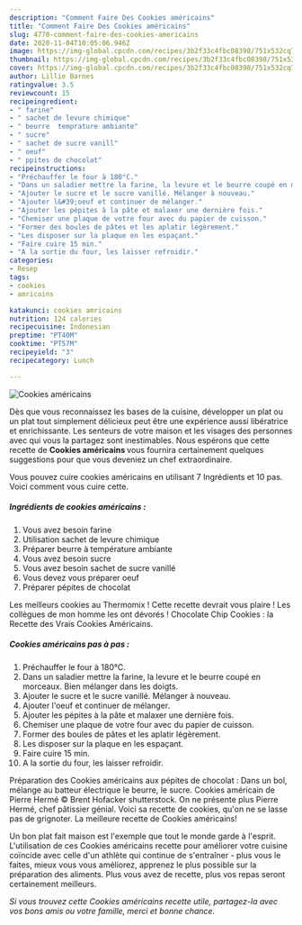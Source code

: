 ```yaml
---
description: "Comment Faire Des Cookies américains"
title: "Comment Faire Des Cookies américains"
slug: 4770-comment-faire-des-cookies-americains
date: 2020-11-04T10:05:06.946Z
image: https://img-global.cpcdn.com/recipes/3b2f33c4fbc08398/751x532cq70/cookies-americains-photo-principale-de-la-recette.jpg
thumbnail: https://img-global.cpcdn.com/recipes/3b2f33c4fbc08398/751x532cq70/cookies-americains-photo-principale-de-la-recette.jpg
cover: https://img-global.cpcdn.com/recipes/3b2f33c4fbc08398/751x532cq70/cookies-americains-photo-principale-de-la-recette.jpg
author: Lillie Barnes
ratingvalue: 3.5
reviewcount: 15
recipeingredient:
- " farine"
- " sachet de levure chimique"
- " beurre  temprature ambiante"
- " sucre"
- " sachet de sucre vanill"
- " oeuf"
- " ppites de chocolat"
recipeinstructions:
- "Préchauffer le four à 180°C."
- "Dans un saladier mettre la farine, la levure et le beurre coupé en morceaux. Bien mélanger dans les doigts."
- "Ajouter le sucre et le sucre vanillé. Mélanger à nouveau."
- "Ajouter l&#39;oeuf et continuer de mélanger."
- "Ajouter les pépites à la pâte et malaxer une dernière fois."
- "Chemiser une plaque de votre four avec du papier de cuisson."
- "Former des boules de pâtes et les aplatir légèrement."
- "Les disposer sur la plaque en les espaçant."
- "Faire cuire 15 min."
- "A la sortie du four, les laisser refroidir."
categories:
- Resep
tags:
- cookies
- amricains

katakunci: cookies amricains 
nutrition: 124 calories
recipecuisine: Indonesian
preptime: "PT40M"
cooktime: "PT57M"
recipeyield: "3"
recipecategory: Lunch

---
```



![Cookies américains](https://img-global.cpcdn.com/recipes/3b2f33c4fbc08398/751x532cq70/cookies-americains-photo-principale-de-la-recette.jpg)

Dès que vous reconnaissez les bases de la cuisine, développer un plat ou un plat tout simplement délicieux peut être une expérience aussi libératrice et enrichissante. Les senteurs de votre maison et les visages des personnes avec qui vous la partagez sont inestimables. Nous espérons que cette recette de <strong> Cookies américains </strong> vous fournira certainement quelques suggestions pour que vous deveniez un chef extraordinaire.

<!--inarticleads1-->

Vous pouvez cuire cookies américains en utilisant 7 Ingrédients et 10 pas. Voici comment vous cuire cette.

##### Ingrédients de cookies américains :

1. Vous avez besoin  farine
1. Utilisation  sachet de levure chimique
1. Préparer  beurre à température ambiante
1. Vous avez besoin  sucre
1. Vous avez besoin  sachet de sucre vanillé
1. Vous devez vous préparer  oeuf
1. Préparer  pépites de chocolat


Les meilleurs cookies au Thermomix ! Cette recette devrait vous plaire ! Les collègues de mon homme les ont dévorés ! Chocolate Chip Cookies : la Recette des Vrais Cookies Américains. 

<!--inarticleads2-->

##### Cookies américains pas à pas :

1. Préchauffer le four à 180°C.
1. Dans un saladier mettre la farine, la levure et le beurre coupé en morceaux. Bien mélanger dans les doigts.
1. Ajouter le sucre et le sucre vanillé. Mélanger à nouveau.
1. Ajouter l&#39;oeuf et continuer de mélanger.
1. Ajouter les pépites à la pâte et malaxer une dernière fois.
1. Chemiser une plaque de votre four avec du papier de cuisson.
1. Former des boules de pâtes et les aplatir légèrement.
1. Les disposer sur la plaque en les espaçant.
1. Faire cuire 15 min.
1. A la sortie du four, les laisser refroidir.


Préparation des Cookies américains aux pépites de chocolat : Dans un bol, mélange au batteur électrique le beurre, le sucre. Cookies américain de Pierre Hermé © Brent Hofacker shutterstock. On ne présente plus Pierre Hermé, chef pâtissier génial. Voici sa recette de cookies, qu&#39;on ne se lasse pas de grignoter. La meilleure recette de Cookies américains! 

<!--inarticleads1-->

<p>
Un bon plat fait maison est l'exemple que tout le monde garde à l'esprit. L'utilisation de ces Cookies américains recette pour améliorer votre cuisine coïncide avec celle d'un athlète qui continue de s'entraîner - plus vous le faites, mieux vous vous améliorez, apprenez le plus possible sur la préparation des aliments. Plus vous avez de recette, plus vos repas seront certainement meilleurs.
</p>

<p>
<i>Si vous trouvez cette Cookies américains recette utile, partagez-la avec vos bons amis ou votre famille, merci et bonne chance.</i>
</p>
